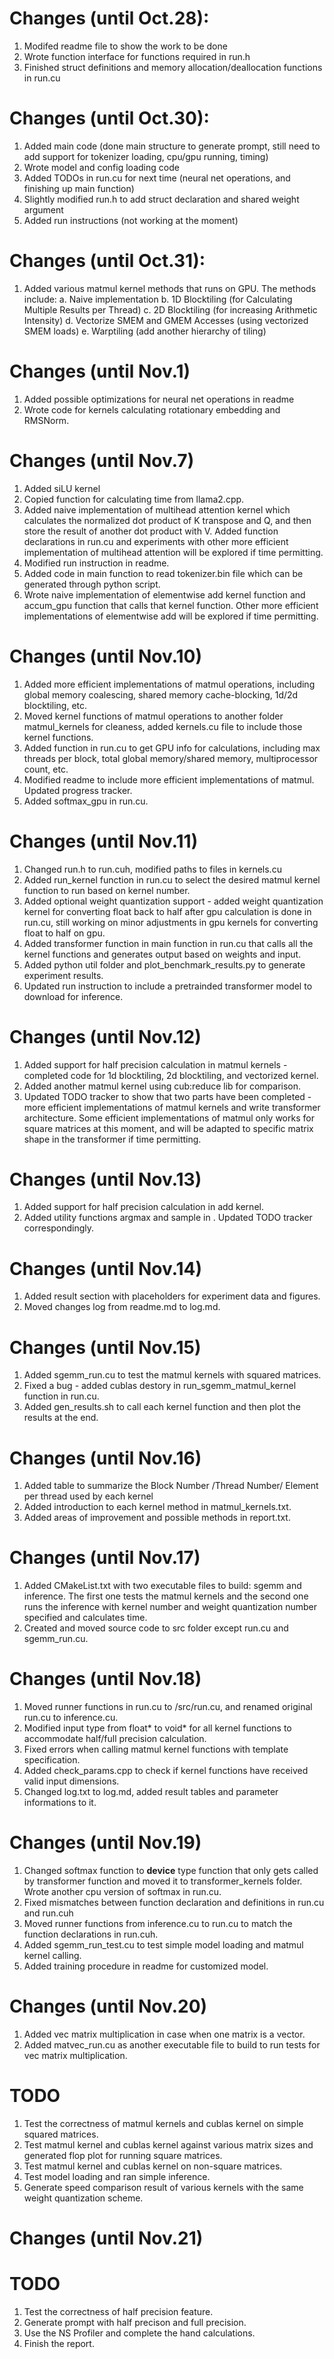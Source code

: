 # Changes (until Oct.28):
1. Modifed readme file to show the work to be done 
2. Wrote function interface for functions required in run.h
3. Finished struct definitions and memory allocation/deallocation functions in run.cu

# Changes (until Oct.30):
1. Added main code (done main structure to generate prompt, still need to add support for tokenizer loading, cpu/gpu running, timing)
2. Wrote model and config loading code
3. Added TODOs in run.cu for next time (neural net operations, and finishing up main function) 
4. Slightly modified run.h to add struct declaration and shared weight argument 
5. Added run instructions (not working at the moment) 

# Changes (until Oct.31):
1. Added various matmul kernel methods that runs on GPU. The methods include: 
   a. Naive implementation
   b. 1D Blocktiling (for Calculating Multiple Results per Thread)
   c. 2D Blocktiling (for increasing Arithmetic Intensity)
   d. Vectorize SMEM and GMEM Accesses (using vectorized SMEM loads)
   e. Warptiling (add another hierarchy of tiling)

# Changes (until Nov.1)
1. Added possible optimizations for neural net operations in readme   
2. Wrote code for kernels calculating rotationary embedding and RMSNorm.
  
# Changes (until Nov.7)
1. Added siLU kernel 
2. Copied function for calculating time from llama2.cpp. 
3. Added naive implementation of multihead attention kernel which calculates the normalized dot product of K transpose and Q, and then store the result of another dot product with V. Added function declarations in run.cu and experiments with other more efficient implementation of multihead attention will be explored if time permitting.
4. Modified run instruction in readme. 
5. Added code in main function to read tokenizer.bin file which can be generated through python script.
6. Wrote naive implementation of elementwise add kernel function and accum_gpu function that calls that kernel function. Other more efficient implementations of elementwise add will be explored if time permitting.

# Changes (until Nov.10)
1. Added more efficient implementations of matmul operations, including global memory coalescing, shared memory cache-blocking, 1d/2d blocktiling, etc. 
2. Moved kernel functions of matmul operations to another folder matmul_kernels for cleaness, added kernels.cu file to include those kernel functions. 
3. Added function in run.cu to get GPU info for calculations, including max threads per block, total global memory/shared memory, multiprocessor count, etc.
4. Modified readme to include more efficient implementations of matmul. Updated progress tracker.
5. Added softmax_gpu in run.cu.

# Changes (until Nov.11)
1. Changed run.h to run.cuh, modified paths to files in kernels.cu
2. Added run_kernel function in run.cu to select the desired matmul kernel function to run based on kernel number.
3. Added optional weight quantization support - added weight quantization kernel for converting float back to half after gpu calculation is done in run.cu, still working on minor adjustments in gpu kernels for converting float to half on gpu.
4. Added transformer function in main function in run.cu that calls all the kernel functions and generates output based on weights and input. 
5. Added python util folder and plot_benchmark_results.py to generate experiment results.
6. Updated run instruction to include a pretrainded transformer model to download for inference. 

# Changes (until Nov.12)
1. Added support for half precision calculation in matmul kernels - completed code for 1d blocktiling, 2d blocktiling, and vectorized kernel.  
2. Added another matmul kernel using cub:reduce lib for comparison.
3. Updated TODO tracker to show that two parts have been completed - more efficient implementations of matmul kernels and write transformer architecture. Some efficient implementations of matmul only works for square matrices at this moment, and will be adapted to specific matrix shape in the transformer if time permitting. 

# Changes (until Nov.13)
1. Added support for half precision calculation in add kernel.
2. Added utility functions argmax and sample in . Updated TODO tracker correspondingly.

# Changes (until Nov.14)
1. Added result section with placeholders for experiment data and figures.
2. Moved changes log from readme.md to log.md.

# Changes (until Nov.15)
1. Added sgemm_run.cu to test the matmul kernels with squared matrices.
2. Fixed a bug - added cublas destory in run_sgemm_matmul_kernel function in run.cu.
3. Added gen_results.sh to call each kernel function and then plot the results at the end.

# Changes (until Nov.16)
1. Added table to summarize the Block Number /Thread Number/ Element per thread used by each kernel
2. Added introduction to each kernel method in matmul_kernels.txt. 
3. Added areas of improvement and possible methods in report.txt.

# Changes (until Nov.17)
1. Added CMakeList.txt with two executable files to build: sgemm and inference. The first one tests the matmul kernels and the second one runs the inference with kernel number and weight quantization number specified and calculates time.
2. Created and moved source code to src folder except run.cu and sgemm_run.cu.

# Changes (until Nov.18)
1. Moved runner functions in run.cu to /src/run.cu, and renamed original run.cu to inference.cu.
2. Modified input type from float* to void* for all kernel functions to accommodate half/full precision calculation.
3. Fixed errors when calling matmul kernel functions with template specification.
4. Added check_params.cpp to check if kernel functions have received valid input dimensions. 
5. Changed log.txt to log.md, added result tables and parameter informations to it.

# Changes (until Nov.19)
1. Changed softmax function to __device__ type function that only gets called by transformer function and moved it to transformer_kernels folder. Wrote another cpu version of softmax in run.cu. 
2. Fixed mismatches between function declaration and definitions in run.cu and run.cuh 
3. Moved runner functions from inference.cu to run.cu to match the function declarations in run.cuh.
4. Added sgemm_run_test.cu to test simple model loading and matmul kernel calling.
5. Added training procedure in readme for customized model.

# Changes (until Nov.20)
1. Added vec matrix multiplication in case when one matrix is a vector.
2. Added matvec_run.cu as another executable file to build to run tests for vec matrix multiplication.

# TODO
1. Test the correctness of matmul kernels and cublas kernel on simple squared matrices.
2. Test matmul kernel and cublas kernel against various matrix sizes and generated flop plot for running square matrices.
4. Test matmul kernel and cublas kernel on non-square matrices.
5. Test model loading and ran simple inference.
6. Generate speed comparison result of various kernels with the same weight quantization scheme.

# Changes (until Nov.21)

# TODO
1. Test the correctness of half precision feature.
2. Generate prompt with half precison and full precision.
3. Use the NS Profiler and complete the hand calculations.
4. Finish the report. 


